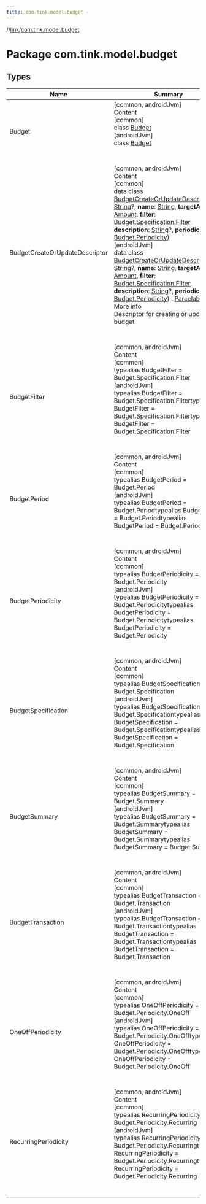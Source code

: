 ```yaml
---
title: com.tink.model.budget -
---
```

//[link](../index.md)/[com.tink.model.budget](index.md)



# Package com.tink.model.budget  


## Types  
  
|  Name|  Summary| 
|---|---|
| <a name="com.tink.model.budget/Budget///PointingToDeclaration/"></a>Budget| <a name="com.tink.model.budget/Budget///PointingToDeclaration/"></a>[common, androidJvm]  <br>Content  <br>[common]  <br>class [Budget]([common]-budget/index.md)  <br>[androidJvm]  <br>class [Budget]([android-jvm]-budget/index.md)  <br><br><br>
| <a name="com.tink.model.budget/BudgetCreateOrUpdateDescriptor///PointingToDeclaration/"></a>BudgetCreateOrUpdateDescriptor| <a name="com.tink.model.budget/BudgetCreateOrUpdateDescriptor///PointingToDeclaration/"></a>[common, androidJvm]  <br>Content  <br>[common]  <br>data class [BudgetCreateOrUpdateDescriptor]([common]-budget-create-or-update-descriptor/index.md)(**id**: [String](https://kotlinlang.org/api/latest/jvm/stdlib/kotlin/-string/index.html)?, **name**: [String](https://kotlinlang.org/api/latest/jvm/stdlib/kotlin/-string/index.html), **targetAmount**: [Amount](../com.tink.model.misc/[common]-amount/index.md), **filter**: [Budget.Specification.Filter]([common]-budget/-specification/-filter/index.md), **description**: [String](https://kotlinlang.org/api/latest/jvm/stdlib/kotlin/-string/index.html)?, **periodicity**: [Budget.Periodicity]([common]-budget/-periodicity/index.md))  <br>[androidJvm]  <br>data class [BudgetCreateOrUpdateDescriptor]([android-jvm]-budget-create-or-update-descriptor/index.md)(**id**: [String](https://kotlinlang.org/api/latest/jvm/stdlib/kotlin/-string/index.html)?, **name**: [String](https://kotlinlang.org/api/latest/jvm/stdlib/kotlin/-string/index.html), **targetAmount**: [Amount](../com.tink.model.misc/[android-jvm]-amount/index.md), **filter**: [Budget.Specification.Filter]([android-jvm]-budget/-specification/-filter/index.md), **description**: [String](https://kotlinlang.org/api/latest/jvm/stdlib/kotlin/-string/index.html)?, **periodicity**: [Budget.Periodicity]([android-jvm]-budget/-periodicity/index.md)) : [Parcelable](https://developer.android.com/reference/kotlin/android/os/Parcelable.html)  <br>More info  <br>Descriptor for creating or updating a budget.  <br><br><br>
| <a name="com.tink.model.budget/BudgetFilter///PointingToDeclaration/"></a>BudgetFilter| <a name="com.tink.model.budget/BudgetFilter///PointingToDeclaration/"></a>[common, androidJvm]  <br>Content  <br>[common]  <br>typealias BudgetFilter = Budget.Specification.Filter  <br>[androidJvm]  <br>typealias BudgetFilter = Budget.Specification.Filtertypealias BudgetFilter = Budget.Specification.Filtertypealias BudgetFilter = Budget.Specification.Filter  <br><br><br>
| <a name="com.tink.model.budget/BudgetPeriod///PointingToDeclaration/"></a>BudgetPeriod| <a name="com.tink.model.budget/BudgetPeriod///PointingToDeclaration/"></a>[common, androidJvm]  <br>Content  <br>[common]  <br>typealias BudgetPeriod = Budget.Period  <br>[androidJvm]  <br>typealias BudgetPeriod = Budget.Periodtypealias BudgetPeriod = Budget.Periodtypealias BudgetPeriod = Budget.Period  <br><br><br>
| <a name="com.tink.model.budget/BudgetPeriodicity///PointingToDeclaration/"></a>BudgetPeriodicity| <a name="com.tink.model.budget/BudgetPeriodicity///PointingToDeclaration/"></a>[common, androidJvm]  <br>Content  <br>[common]  <br>typealias BudgetPeriodicity = Budget.Periodicity  <br>[androidJvm]  <br>typealias BudgetPeriodicity = Budget.Periodicitytypealias BudgetPeriodicity = Budget.Periodicitytypealias BudgetPeriodicity = Budget.Periodicity  <br><br><br>
| <a name="com.tink.model.budget/BudgetSpecification///PointingToDeclaration/"></a>BudgetSpecification| <a name="com.tink.model.budget/BudgetSpecification///PointingToDeclaration/"></a>[common, androidJvm]  <br>Content  <br>[common]  <br>typealias BudgetSpecification = Budget.Specification  <br>[androidJvm]  <br>typealias BudgetSpecification = Budget.Specificationtypealias BudgetSpecification = Budget.Specificationtypealias BudgetSpecification = Budget.Specification  <br><br><br>
| <a name="com.tink.model.budget/BudgetSummary///PointingToDeclaration/"></a>BudgetSummary| <a name="com.tink.model.budget/BudgetSummary///PointingToDeclaration/"></a>[common, androidJvm]  <br>Content  <br>[common]  <br>typealias BudgetSummary = Budget.Summary  <br>[androidJvm]  <br>typealias BudgetSummary = Budget.Summarytypealias BudgetSummary = Budget.Summarytypealias BudgetSummary = Budget.Summary  <br><br><br>
| <a name="com.tink.model.budget/BudgetTransaction///PointingToDeclaration/"></a>BudgetTransaction| <a name="com.tink.model.budget/BudgetTransaction///PointingToDeclaration/"></a>[common, androidJvm]  <br>Content  <br>[common]  <br>typealias BudgetTransaction = Budget.Transaction  <br>[androidJvm]  <br>typealias BudgetTransaction = Budget.Transactiontypealias BudgetTransaction = Budget.Transactiontypealias BudgetTransaction = Budget.Transaction  <br><br><br>
| <a name="com.tink.model.budget/OneOffPeriodicity///PointingToDeclaration/"></a>OneOffPeriodicity| <a name="com.tink.model.budget/OneOffPeriodicity///PointingToDeclaration/"></a>[common, androidJvm]  <br>Content  <br>[common]  <br>typealias OneOffPeriodicity = Budget.Periodicity.OneOff  <br>[androidJvm]  <br>typealias OneOffPeriodicity = Budget.Periodicity.OneOfftypealias OneOffPeriodicity = Budget.Periodicity.OneOfftypealias OneOffPeriodicity = Budget.Periodicity.OneOff  <br><br><br>
| <a name="com.tink.model.budget/RecurringPeriodicity///PointingToDeclaration/"></a>RecurringPeriodicity| <a name="com.tink.model.budget/RecurringPeriodicity///PointingToDeclaration/"></a>[common, androidJvm]  <br>Content  <br>[common]  <br>typealias RecurringPeriodicity = Budget.Periodicity.Recurring  <br>[androidJvm]  <br>typealias RecurringPeriodicity = Budget.Periodicity.Recurringtypealias RecurringPeriodicity = Budget.Periodicity.Recurringtypealias RecurringPeriodicity = Budget.Periodicity.Recurring  <br><br><br>

